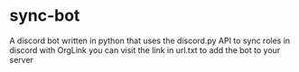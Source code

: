 # sync-bot
A discord bot written in python that uses the discord.py API to sync roles in discord with OrgLink
you can visit the link in url.txt to add the bot to your server